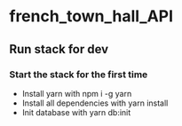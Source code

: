 # french_town_hall_API

## Run stack for dev

### Start the stack for the first time

- Install yarn with npm i -g yarn
- Install all dependencies with yarn install
- Init database with yarn db:init
